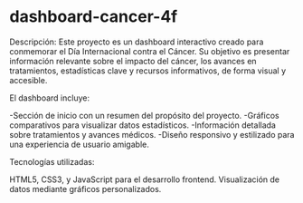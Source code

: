 # dashboard-cancer-4f
Descripción:
Este proyecto es un dashboard interactivo creado para conmemorar el Día Internacional contra el Cáncer. Su objetivo es presentar información relevante sobre el impacto del cáncer, los avances en tratamientos, estadísticas clave y recursos informativos, de forma visual y accesible.

El dashboard incluye:

-Sección de inicio con un resumen del propósito del proyecto.
-Gráficos comparativos para visualizar datos estadísticos.
-Información detallada sobre tratamientos y avances médicos.
-Diseño responsivo y estilizado para una experiencia de usuario amigable.

Tecnologías utilizadas:

HTML5, CSS3, y JavaScript para el desarrollo frontend.
Visualización de datos mediante gráficos personalizados.
